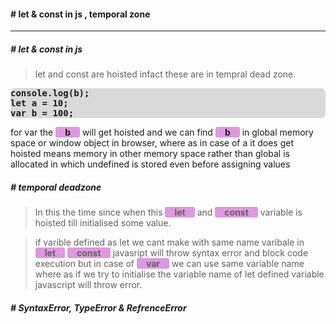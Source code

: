 #### # let & const in js , temporal zone

---

##### # let & const in js

> let and const are hoisted infact these are in tempral dead zone.

<pre style="font-weight:700; background-color:#d9d9d9; border-radius:8px;">
console.log(b);
let a = 10;
var b = 100;
</pre>

for var the <span class="highlight">b</span> will get hoisted and we can find <span class="highlight">b</span> in global memory space or window object in browser, where as in case of a it does get hoisted means memory in other memory space rather than global is allocated in which undefined is stored even before assigning values

##### # temporal deadzone

> In this the time since when this <span class="highlight">let</span> and <span class="highlight">const</span> variable is hoisted till initialised some value.

> if varible defined as let we cant make with same name varibale in <span class="highlight">let</span> <span class="highlight">const</span> javasript will throw syntax error and block code execution but in case of <span class="highlight">var</span> we can use same variable name where as if we try to initialise the variable name of let defined variable javascript will throw error.

##### # SyntaxError, TypeError & RefrenceError



<style>
    .highlight {
        padding-inline:15px;
        background-color:#d9d;
        border-radius:3px;
        font-weight:700;
    }
</style>
